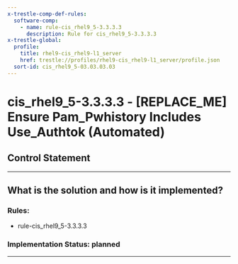 ```yaml
---
x-trestle-comp-def-rules:
  software-comp:
    - name: rule-cis_rhel9_5-3.3.3.3
      description: Rule for cis_rhel9_5-3.3.3.3
x-trestle-global:
  profile:
    title: rhel9-cis_rhel9-l1_server
    href: trestle://profiles/rhel9-cis_rhel9-l1_server/profile.json
  sort-id: cis_rhel9_5-03.03.03.03
---
```


# cis_rhel9_5-3.3.3.3 - \[REPLACE_ME\] Ensure Pam_Pwhistory Includes Use_Authtok (Automated)

## Control Statement

______________________________________________________________________

## What is the solution and how is it implemented?

<!-- For implementation status enter one of: implemented, partial, planned, alternative, not-applicable -->

<!-- Note that the list of rules under ### Rules: is read-only and changes will not be captured after assembly to JSON -->

<!-- Add control implementation description here for control: cis_rhel9_5-3.3.3.3 -->

### Rules:

  - rule-cis_rhel9_5-3.3.3.3

### Implementation Status: planned

______________________________________________________________________
